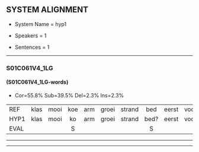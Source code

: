 
## SYSTEM ALIGNMENT

- System Name = hyp1

- Speakers = 1

- Sentences = 1

---

### S01C061V4_1LG

#### (S01C061V4_1LG-words)

- Cor=55.8%	Sub=39.5%	Del=2.3%	Ins=2.3%

|  |  |  |  |  |  |  |  |  |  |  |  |  |  |  |  |  |  |  |  |  |  |  |  |  |  |  |  |  |  |  |  |  |  |  |  |  |  |  |  |  |  |  |  |
|:--- |:---:|:---:|:---:|:---:|:---:|:---:|:---:|:---:|:---:|:---:|:---:|:---:|:---:|:---:|:---:|:---:|:---:|:---:|:---:|:---:|:---:|:---:|:---:|:---:|:---:|:---:|:---:|:---:|:---:|:---:|:---:|:---:|:---:|:---:|:---:|:---:|:---:|:---:|:---:|:---:|:---:|:---:|:---:|
| REF | klas | mooi | koe | arm | groei | strand | bed | eerst | voor | draai | * | sjaal | herfst | duur | straat | leeuw | clown | hoek | krant | hout | vriend | gauw | chips | groen | *t | feest | reis | jas | huis |  | paard | vijf | muts | nieuw | kind | bang | oog | zacht | schoen | plas | neus | knoop | plank |
| HYP1 | klas | mooi | ko | arm | groei | strand | bed? | eerst | voor | drai | sa | shal | herfst | duur | straat | leouw | klan | hook | krant | hout | vriend | guil | chips | groen |  | feest | heis | jas | huis | aht | ijf | mut | ne | u | kind | ban | oog | zacht | schoen | plas | neus | knop | plant |
| EVAL |  |  | S |  |  |  | S |  |  | S | S | S |  |  |  | S | S | S |  |  |  | S |  |  | D |  | S |  |  | I | S | S | S | S |  | S |  |  |  |  |  | S | S |
---

---
